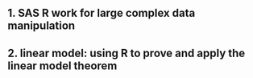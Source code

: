 ## 1. SAS R work for large complex data manipulation
## 2. linear model: using R to prove and apply the linear model theorem 
